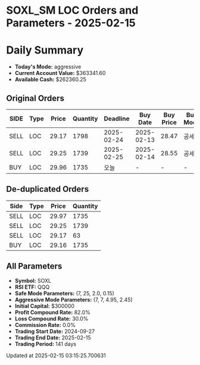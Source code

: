 # SOXL_SM LOC Orders and Parameters - 2025-02-15

# Daily Summary

- **Today's Mode:** aggressive
- **Current Account Value:** $363341.60
- **Available Cash:** $262360.25

## Original Orders

| SIDE | Type | Price | Quantity | Deadline | Buy Date | Buy Price | Buy Mode |
|------|------|-------|----------|----------|----------|-----------|----------|
| SELL | LOC | 29.17 | 1798 | 2025-02-24 | 2025-02-13 | 28.47 | 공세 |
| SELL | LOC | 29.25 | 1739 | 2025-02-25 | 2025-02-14 | 28.55 | 공세 |
| BUY | LOC | 29.96 | 1735 | 오늘 | - | - | - |

## De-duplicated Orders

| Side | Type | Price | Quantity |
|------|------|-------|----------|
| SELL | LOC | 29.97 | 1735 |
| SELL | LOC | 29.25 | 1739 |
| SELL | LOC | 29.17 | 63 |
| BUY | LOC | 29.16 | 1735 |

## All Parameters

- **Symbol:** SOXL
- **RSI ETF:** QQQ
- **Safe Mode Parameters:** (7, 25, 2.0, 0.15)
- **Aggressive Mode Parameters:** (7, 7, 4.95, 2.45)
- **Initial Capital:** $300000
- **Profit Compound Rate:** 82.0%
- **Loss Compound Rate:** 30.0%
- **Commission Rate:** 0.0%
- **Trading Start Date:** 2024-09-27
- **Trading End Date:** 2025-02-15
- **Trading Period:** 141 days

Updated at 2025-02-15 03:15:25.700631

